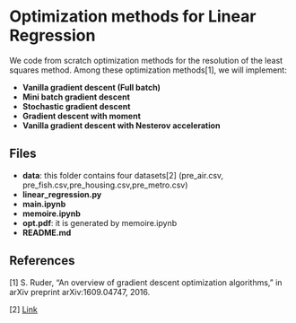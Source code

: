 
# Optimization methods for Linear Regression

We code from scratch optimization methods for the resolution
of the least squares method. Among these optimization methods[1],
we will implement:

* **Vanilla gradient descent (Full batch)**
* **Mini batch gradient descent**
* **Stochastic gradient descent**
* **Gradient descent with moment**
* **Vanilla gradient descent with Nesterov acceleration** 

## Files

* **data**: this folder contains four datasets\[2\] (pre_air.csv,
			pre_fish.csv,pre_housing.csv,pre_metro.csv)
* **linear_regression.py**
* **main.ipynb**
* **memoire.ipynb**
* **opt.pdf**: it is generated by memoire.ipynb
* **README.md**


## References
[1] S. Ruder, “An overview of gradient descent optimization algorithms,” in arXiv preprint arXiv:1609.04747, 2016.

[2] [Link](https://github.com/fokoa/prepare_some_data)

